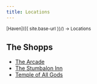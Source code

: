 ```yaml
---
title: Locations
---
```


<span style="font-size:smaller;">
  [Haven]({{ site.base-url }}/) -> Locations
</span>

## The Shopps

* [The Arcade](shopps/the_arcade)
* [The Stumbalon Inn](shopps/the_stumbalon_inn)
* [Temple of All Gods](shopps/temple_of_all_gods)
